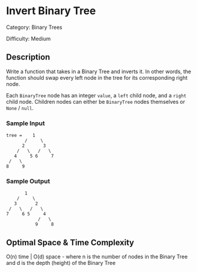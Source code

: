 # Invert Binary Tree

Category: Binary Trees

Difficulty: Medium

## Description

Write a function that takes in a Binary Tree and inverts it. In other words,
the function should swap every left node in the tree for its corresponding
right node.

Each `BinaryTree` node has an integer `value`, a
`left` child node, and a `right` child node. Children
nodes can either be `BinaryTree` nodes themselves or
`None` / `null`.


### Sample Input
```
tree =    1
       /     \
      2       3
    /   \   /   \
   4     5 6     7
 /   \
8     9
```

### Sample Output
```
       1
    /     \
   3       2
 /   \   /   \
7     6 5     4
            /   \
           9     8
```

## Optimal Space & Time Complexity

O(n) time | O(d) space - where n is the number of nodes in the Binary Tree and d is the depth (height) of the Binary Tree
